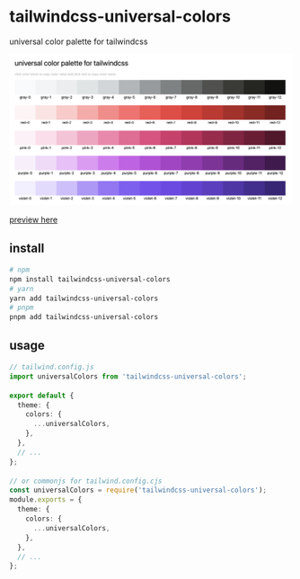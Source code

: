 # tailwindcss-universal-colors

universal color palette for tailwindcss

![image](./assets/cover.png)

[preview here](https://cirolee.github.io/tailwindcss-universal-colors/)

## install

```bash
# npm
npm install tailwindcss-universal-colors
# yarn
yarn add tailwindcss-universal-colors
# pnpm
pnpm add tailwindcss-universal-colors

```

## usage

```ts
// tailwind.config.js
import universalColors from 'tailwindcss-universal-colors';

export default {
  theme: {
    colors: {
      ...universalColors,
    },
  },
  // ...
};

// or commonjs for tailwind.config.cjs
const universalColors = require('tailwindcss-universal-colors');
module.exports = {
  theme: {
    colors: {
      ...universalColors,
    },
  },
  // ...
};
```
